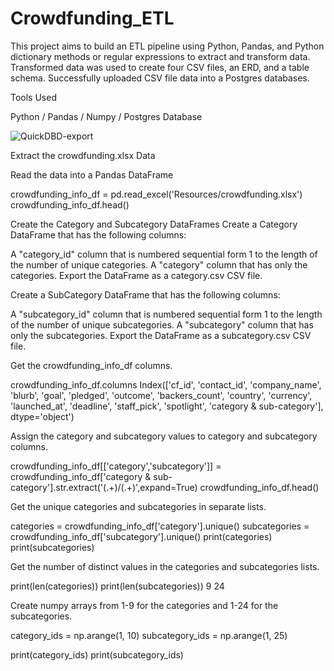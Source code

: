# Crowdfunding_ETL

This project aims to build an ETL pipeline using Python, Pandas, and Python dictionary methods or regular expressions to extract and transform data. Transformed data was used to create four CSV files, an ERD, and a table schema. Successfully uploaded CSV file data into a Postgres databases.

Tools Used

Python / Pandas / Numpy / Postgres Database

![QuickDBD-export](https://github.com/WanessaEdmond/Crowdfunding_ETL/assets/134868789/9c505ff6-be58-4db4-9a14-9214868fc720)

Extract the crowdfunding.xlsx Data

Read the data into a Pandas DataFrame

crowdfunding_info_df = pd.read_excel('Resources/crowdfunding.xlsx') crowdfunding_info_df.head()

Create the Category and Subcategory DataFrames Create a Category DataFrame that has the following columns:

A "category_id" column that is numbered sequential form 1 to the length of the number of unique categories. A "category" column that has only the categories. Export the DataFrame as a category.csv CSV file.

Create a SubCategory DataFrame that has the following columns:

A "subcategory_id" column that is numbered sequential form 1 to the length of the number of unique subcategories. A "subcategory" column that has only the subcategories. Export the DataFrame as a subcategory.csv CSV file.

Get the crowdfunding_info_df columns.

crowdfunding_info_df.columns Index(['cf_id', 'contact_id', 'company_name', 'blurb', 'goal', 'pledged', 'outcome', 'backers_count', 'country', 'currency', 'launched_at', 'deadline', 'staff_pick', 'spotlight', 'category & sub-category'], dtype='object')

Assign the category and subcategory values to category and subcategory columns.

crowdfunding_info_df[['category','subcategory']] = crowdfunding_info_df['category & sub-category'].str.extract('(.+)/(.+)',expand=True) crowdfunding_info_df.head()

Get the unique categories and subcategories in separate lists.

categories = crowdfunding_info_df['category'].unique() subcategories = crowdfunding_info_df['subcategory'].unique() print(categories) print(subcategories)

Get the number of distinct values in the categories and subcategories lists.

print(len(categories)) print(len(subcategories)) 9 24

Create numpy arrays from 1-9 for the categories and 1-24 for the subcategories.

category_ids = np.arange(1, 10) subcategory_ids = np.arange(1, 25)

print(category_ids) print(subcategory_ids)
